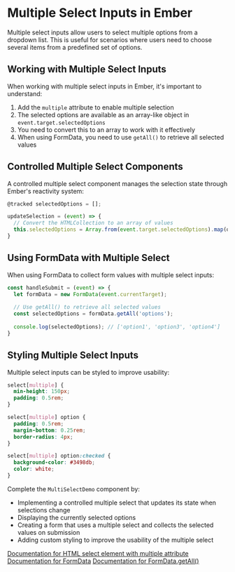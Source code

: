 # Multiple Select Inputs in Ember

Multiple select inputs allow users to select multiple options from a dropdown list. This is useful for scenarios where users need to choose several items from a predefined set of options.

## Working with Multiple Select Inputs

When working with multiple select inputs in Ember, it's important to understand:

1. Add the `multiple` attribute to enable multiple selection
2. The selected options are available as an array-like object in `event.target.selectedOptions`
3. You need to convert this to an array to work with it effectively
4. When using FormData, you need to use `getAll()` to retrieve all selected values

## Controlled Multiple Select Components

A controlled multiple select component manages the selection state through Ember's reactivity system:

```js
@tracked selectedOptions = [];

updateSelection = (event) => {
  // Convert the HTMLCollection to an array of values
  this.selectedOptions = Array.from(event.target.selectedOptions).map(option => option.value);
}
```

## Using FormData with Multiple Select

When using FormData to collect form values with multiple select inputs:

```js
const handleSubmit = (event) => {
  let formData = new FormData(event.currentTarget);
  
  // Use getAll() to retrieve all selected values
  const selectedOptions = formData.getAll('options');
  
  console.log(selectedOptions); // ['option1', 'option3', 'option4']
}
```

## Styling Multiple Select Inputs

Multiple select inputs can be styled to improve usability:

```css
select[multiple] {
  min-height: 150px;
  padding: 0.5rem;
}

select[multiple] option {
  padding: 0.5rem;
  margin-bottom: 0.25rem;
  border-radius: 4px;
}

select[multiple] option:checked {
  background-color: #3498db;
  color: white;
}
```

<p class="call-to-play">
  Complete the <code>MultiSelectDemo</code> component by:
  <ul>
    <li>Implementing a controlled multiple select that updates its state when selections change</li>
    <li>Displaying the currently selected options</li>
    <li>Creating a form that uses a multiple select and collects the selected values on submission</li>
    <li>Adding custom styling to improve the usability of the multiple select</li>
  </ul>
</p>

[Documentation for HTML select element with multiple attribute][mdn-select-multiple]
[Documentation for FormData][mdn-formdata]
[Documentation for FormData.getAll()][mdn-formdata-getall]

[mdn-select-multiple]: https://developer.mozilla.org/en-US/docs/Web/HTML/Element/select#attr-multiple
[mdn-formdata]: https://developer.mozilla.org/en-US/docs/Web/API/FormData
[mdn-formdata-getall]: https://developer.mozilla.org/en-US/docs/Web/API/FormData/getAll
